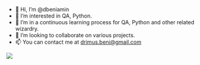 - 👋 Hi, I’m @dbeniamin
- 👀 I’m interested in QA, Python.
- 🌱 I’m in a continuous learning process for QA, Python and other related wizardry.
- 💞️ I’m looking to collaborate on various projects.
- 📫 You can contact me at drimus.beni@gmail.com

![](https://komarev.com/ghpvc/?username=dbeniamin&label=PROFILE+VIEWS)
<!---
dbeniamin/dbeniamin is a ✨ special ✨ repository because its `README.md` (this file) appears on your GitHub profile.
You can click the Preview link to take a look at your changes.
--->
